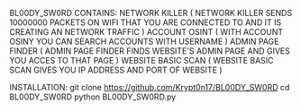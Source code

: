 BL00DY_SW0RD CONTAINS:
NETWORK KILLER ( NETWORK KILLER SENDS 10000000 PACKETS ON WIFI THAT YOU ARE CONNECTED TO AND IT IS CREATING AN NETWORK TRAFFIC )
ACCOUNT OSINT ( WITH ACCOUNT OSINY YOU CAN SEARCH ACCOUNTS WITH USERNAME )
ADMIN PAGE FINDER ( ADMIN PAGE FINDER FINDS WEBSITE'S ADMIN PAGE AND GIVES YOU ACCES TO THAT PAGE )
WEBSITE BASIC SCAN ( WEBSITE BASIC SCAN GIVES YOU IP ADDRESS AND PORT OF WEBSITE )

INSTALLATION:
git clone https://github.com/Krypt0n17/BL00DY_SW0RD
cd BL00DY_SW0RD
python BL00DY_SW0RD.py

